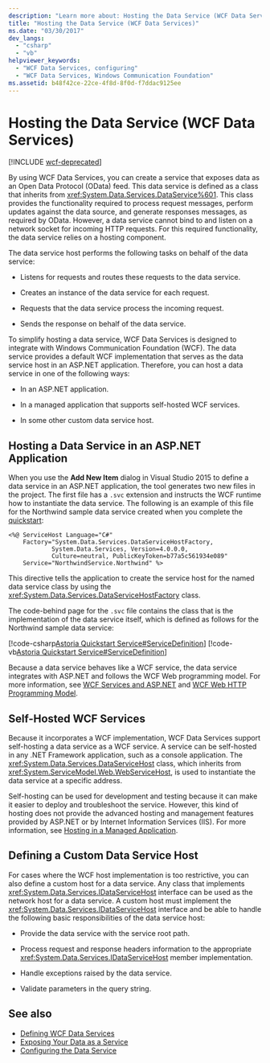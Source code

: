 ```yaml
---
description: "Learn more about: Hosting the Data Service (WCF Data Services)"
title: "Hosting the Data Service (WCF Data Services)"
ms.date: "03/30/2017"
dev_langs:
  - "csharp"
  - "vb"
helpviewer_keywords:
  - "WCF Data Services, configuring"
  - "WCF Data Services, Windows Communication Foundation"
ms.assetid: b48f42ce-22ce-4f8d-8f0d-f7ddac9125ee
---
```

# Hosting the Data Service (WCF Data Services)

[!INCLUDE [wcf-deprecated](~/includes/wcf-deprecated.md)]

By using WCF Data Services, you can create a service that exposes data as an Open Data Protocol (OData) feed. This data service is defined as a class that inherits from <xref:System.Data.Services.DataService%601>. This class provides the functionality required to process request messages, perform updates against the data source, and generate responses messages, as required by OData. However, a data service cannot bind to and listen on a network socket for incoming HTTP requests. For this required functionality, the data service relies on a hosting component.

 The data service host performs the following tasks on behalf of the data service:

- Listens for requests and routes these requests to the data service.

- Creates an instance of the data service for each request.

- Requests that the data service process the incoming request.

- Sends the response on behalf of the data service.

 To simplify hosting a data service, WCF Data Services is designed to integrate with Windows Communication Foundation (WCF). The data service provides a default WCF implementation that serves as the data service host in an ASP.NET application. Therefore, you can host a data service in one of the following ways:

- In an ASP.NET application.

- In a managed application that supports self-hosted WCF services.

- In some other custom data service host.

## Hosting a Data Service in an ASP.NET Application

When you use the **Add New Item** dialog in Visual Studio 2015 to define a data service in an ASP.NET application, the tool generates two new files in the project. The first file has a `.svc` extension and instructs the WCF runtime how to instantiate the data service. The following is an example of this file for the Northwind sample data service created when you complete the [quickstart](quickstart-wcf-data-services.md):

```aspx-csharp
<%@ ServiceHost Language="C#"
    Factory="System.Data.Services.DataServiceHostFactory,
            System.Data.Services, Version=4.0.0.0,
            Culture=neutral, PublicKeyToken=b77a5c561934e089"
    Service="NorthwindService.Northwind" %>
```

 This directive tells the application to create the service host for the named data service class by using the <xref:System.Data.Services.DataServiceHostFactory> class.

 The code-behind page for the `.svc` file contains the class that is the implementation of the data service itself, which is defined as follows for the Northwind sample data service:

 [!code-csharp[Astoria Quickstart Service#ServiceDefinition](../../../../samples/snippets/csharp/VS_Snippets_Misc/astoria_quickstart_service/cs/northwind.svc.cs#servicedefinition)]
 [!code-vb[Astoria Quickstart Service#ServiceDefinition](../../../../samples/snippets/visualbasic/VS_Snippets_Misc/astoria_quickstart_service/vb/northwind.svc.vb#servicedefinition)]

 Because a data service behaves like a WCF service, the data service integrates with ASP.NET and follows the WCF Web programming model. For more information, see [WCF Services and ASP.NET](../../wcf/feature-details/wcf-services-and-aspnet.md) and [WCF Web HTTP Programming Model](../../wcf/feature-details/wcf-web-http-programming-model.md).

## Self-Hosted WCF Services

 Because it incorporates a WCF implementation, WCF Data Services support self-hosting a data service as a WCF service. A service can be self-hosted in any .NET Framework application, such as a console application. The <xref:System.Data.Services.DataServiceHost> class, which inherits from <xref:System.ServiceModel.Web.WebServiceHost>, is used to instantiate the data service at a specific address.

 Self-hosting can be used for development and testing because it can make it easier to deploy and troubleshoot the service. However, this kind of hosting does not provide the advanced hosting and management features provided by ASP.NET or by Internet Information Services (IIS). For more information, see [Hosting in a Managed Application](../../wcf/feature-details/hosting-in-a-managed-application.md).

## Defining a Custom Data Service Host

 For cases where the WCF host implementation is too restrictive, you can also define a custom host for a data service. Any class that implements <xref:System.Data.Services.IDataServiceHost> interface can be used as the network host for a data service. A custom host must implement the <xref:System.Data.Services.IDataServiceHost> interface and be able to handle the following basic responsibilities of the data service host:

- Provide the data service with the service root path.

- Process request and response headers information to the appropriate <xref:System.Data.Services.IDataServiceHost> member implementation.

- Handle exceptions raised by the data service.

- Validate parameters in the query string.

## See also

- [Defining WCF Data Services](defining-wcf-data-services.md)
- [Exposing Your Data as a Service](exposing-your-data-as-a-service-wcf-data-services.md)
- [Configuring the Data Service](configuring-the-data-service-wcf-data-services.md)
